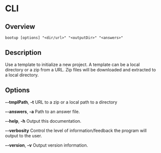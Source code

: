 # CLI

## Overview

```shell
bootup [options] "<dir/url>" "<outputDir>" "<answers>"
```

## Description

Use a template to initialize a new project. A template can be a local directory
or a zip from a URL. Zip files will be downloaded and extracted to a local
directory.

## Options

**--tmplPath**, **-t** URL to a zip or a local path to a directory

**--answers**, **-a** Path to an answer file.

**--help**, **-h** Output this documentation.

**--verbosity** Control the level of information/feedback the program will
output to the user.

**--version**, **-v** Output version information.
